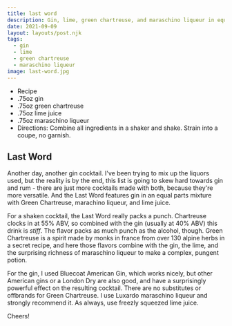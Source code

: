 ```yaml
---
title: last word
description: Gin, lime, green chartreuse, and maraschino liqueur in equal parts
date: 2021-09-09
layout: layouts/post.njk
tags:
  - gin
  - lime
  - green chartreuse
  - maraschino liqueur
image: last-word.jpg
---
```

 - Recipe
 - .75oz gin
 - .75oz green chartreuse
 - .75oz lime juice
 - .75oz maraschino liqueur
 - Directions: Combine all ingredients in a shaker and shake. Strain into a coupe, no garnish.

## Last Word

Another day, another gin cocktail. I've been trying to mix up the liquors used, but the reality is by the end, this list is going to skew hard towards gin and rum - there are just more cocktails made with both, because they're more versatile. And the Last Word features gin in an equal parts mixture with Green Chartreuse, marachino liqueur, and lime juice.

For a shaken cocktail, the Last Word really packs a punch. Chartreuse clocks in at 55% ABV, so combined with the gin (usually at 40% ABV) this drink is *stiff*. The flavor packs as much punch as the alcohol, though. Green Chartreuse is a spirit made by monks in france from over 130 alpine herbs in a secret recipe, and here those flavors combine with the gin, the lime, and the surprising richness of maraschino liqueur to make a complex, pungent potion.

For the gin, I used Bluecoat American Gin, which works nicely, but other American gins or a London Dry are also good, and have a surprisingly powerful effect on the resulting cocktail. There are no substitutes or offbrands for Green Chartreuse. I use Luxardo maraschino liqueur and strongly recommend it. As always, use freezly squeezed lime juice.

Cheers!
